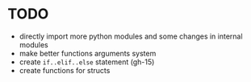 # TODO

- directly import more python modules and some changes in internal modules
- make better functions arguments system
- create `if..elif..else` statement (gh-15)
- create functions for structs
